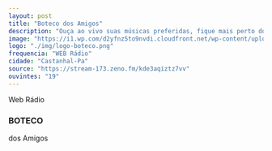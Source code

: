 ```yaml
---
layout: post
title: "Boteco dos Amigos"
description: "Ouça ao vivo suas músicas preferidas, fique mais perto dos seus ídolos e participe das melhores promoções!"
image: "https://i1.wp.com/d2yfnz5to9nvdi.cloudfront.net/wp-content/uploads/2019/08/voesimples-passagens-promocionais-rock-in-rio.jpg?resize=1024,576"
logo: "./img/logo-boteco.png"
frequencia: "WEB Rádio"
cidade: "Castanhal-Pa"
source: "https://stream-173.zeno.fm/kde3aqiztz7vv"
ouvintes: "19"
---
```

<span>Web Rádio</span>
<h3>BOTECO</h3>
<span>dos Amigos</span>
